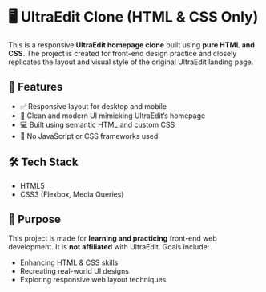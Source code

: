 # 🖥️ UltraEdit Clone (HTML & CSS Only)

This is a responsive **UltraEdit homepage clone** built using **pure HTML and CSS**. The project is created for front-end design practice and closely replicates the layout and visual style of the original UltraEdit landing page.

## 🚀 Features

- ✅ Responsive layout for desktop and mobile
- 🎨 Clean and modern UI mimicking UltraEdit’s homepage
- 💻 Built using semantic HTML and custom CSS
- 🔧 No JavaScript or CSS frameworks used

## 🛠️ Tech Stack

- HTML5
- CSS3 (Flexbox, Media Queries)

## 🎯 Purpose

This project is made for **learning and practicing** front-end web development. It is **not affiliated** with UltraEdit. Goals include:

- Enhancing HTML & CSS skills
- Recreating real-world UI designs
- Exploring responsive web layout techniques
